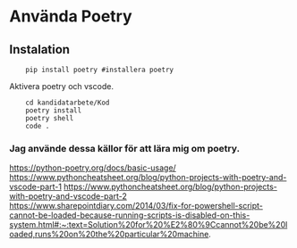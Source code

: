 # Använda Poetry

## Instalation


```Sh
    pip install poetry #installera poetry
```

Aktivera poetry och vscode.
```Sh
    cd kandidatarbete/Kod
    poetry install
    poetry shell
    code .
```

### Jag använde dessa källor för att lära mig om poetry.

https://python-poetry.org/docs/basic-usage/
https://www.pythoncheatsheet.org/blog/python-projects-with-poetry-and-vscode-part-1
https://www.pythoncheatsheet.org/blog/python-projects-with-poetry-and-vscode-part-2
https://www.sharepointdiary.com/2014/03/fix-for-powershell-script-cannot-be-loaded-because-running-scripts-is-disabled-on-this-system.html#:~:text=Solution%20for%20%E2%80%9Ccannot%20be%20loaded,runs%20on%20the%20particular%20machine.
